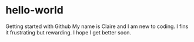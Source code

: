 # hello-world
Getting started with Github
My name is Claire and I am new to coding. I fins it frustrating but rewarding.
I hope I get better soon. 
